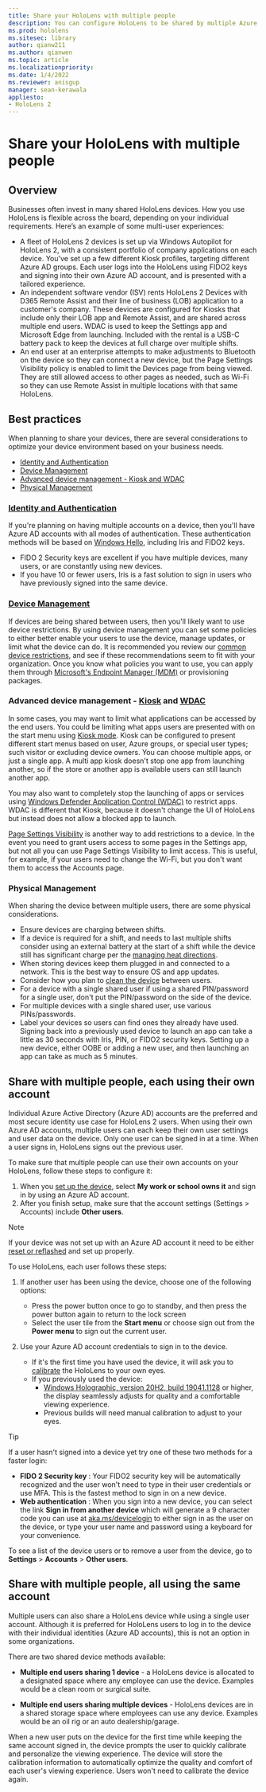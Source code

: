 ```yaml
---
title: Share your HoloLens with multiple people
description: You can configure HoloLens to be shared by multiple Azure Active Directory accounts, or by multiple users that use a single account.
ms.prod: hololens
ms.sitesec: library
author: qianw211
ms.author: qianwen
ms.topic: article
ms.localizationpriority:
ms.date: 1/4/2022
ms.reviewer: anisgup
manager: sean-kerawala
appliesto:
- HoloLens 2
---
```


# Share your HoloLens with multiple people

## Overview

Businesses often invest in many shared HoloLens devices. How you use HoloLens is flexible across the board, depending on your individual requirements. Here’s an example of some multi-user experiences:

- A fleet of HoloLens 2 devices is set up via Windows Autopilot for HoloLens 2, with a consistent portfolio of company applications on each device. You've set up a few different Kiosk profiles, targeting different Azure AD groups. Each user logs into the HoloLens using FIDO2 keys and signing into their own Azure AD account, and is presented with a tailored experience.
- An independent software vendor (ISV) rents HoloLens 2 Devices with D365 Remote Assist and their line of business (LOB) application to a customer's company. These devices are configured for Kiosks that include only their LOB app and Remote Assist, and are shared across multiple end users. WDAC is used to keep the Settings app and Microsoft Edge from launching. Included with the rental is a USB-C battery pack to keep the devices at full charge over multiple shifts.
- An end user at an enterprise attempts to make adjustments to Bluetooth on the device so they can connect a new device, but the Page Settings Visibility policy is enabled to limit the Devices page from being viewed. They are still allowed access to other pages as needed, such as Wi-Fi so they can use Remote Assist in multiple locations with that same HoloLens.

## Best practices

When planning to share your devices, there are several considerations to optimize your device environment based on your business needs.

- [Identity and Authentication](#identity-and-authentication)
- [Device Management](#device-management)
- [Advanced device management - Kiosk and WDAC](#advanced-device-management---kiosk-and-wdac)
- [Physical Management](#physical-management)

### [Identity and Authentication](hololens-identity.md)

If you're planning on having multiple accounts on a device, then you'll have Azure AD accounts with all modes of authentication. These authentication methods will be based on [Windows Hello](/windows-hardware/design/device-experiences/windows-hello), including Iris and FIDO2 keys.

- FIDO 2 Security keys are excellent if you have multiple devices, many users, or are constantly using new devices.
- If you have 10 or fewer users, Iris is a fast solution to sign in users who have previously signed into the same device.

### [Device Management](hololens-csp-policy-overview.md)

If devices are being shared between users, then you'll likely want to use device restrictions. By using device management you can set some policies to either better enable your users to use the device, manage updates, or limit what the device can do. It is recommended you review our [common device restrictions](hololens-common-device-restrictions.md), and see if these recommendations seem to fit with your organization. Once you know what policies you want to use, you can apply them through [Microsoft's Endpoint Manager (MDM)](hololens-mdm-configure.md) or provisioning packages.

### Advanced device management - [Kiosk](hololens-kiosk.md) and [WDAC](windows-defender-application-control-wdac.md)

In some cases, you may want to limit what applications can be accessed by the end users. You could be limiting what apps users are presented with on the start menu using [Kiosk mode](hololens-kiosk.md). Kiosk can be configured to present different start menus based on user, Azure groups, or special user types; such visitor or excluding device owners. You can choose multiple apps, or just a single app. A multi app kiosk doesn't stop one app from launching another, so if the store or another app is available users can still launch another app.

You may also want to completely stop the launching of apps or services using [Windows Defender Application Control (WDAC)](windows-defender-application-control-wdac.md) to restrict apps. WDAC is different that Kiosk, because it doesn't change the UI of HoloLens but instead does not allow a blocked app to launch.

[Page Settings Visibility](settings-uri-list.md) is another way to add restrictions to a device. In the event you need to grant users access to some pages in the Settings app, but not all you can use Page Settings Visibility to limit access. This is useful, for example, if your users need to change the Wi-Fi, but you don't want them to access the Accounts page.

### Physical Management

When sharing the device between multiple users, there are some physical considerations.

- Ensure devices are charging between shifts.
- If a device is required for a shift, and needs to last multiple shifts consider using an external battery at the start of a shift while the device still has significant charge per the [managing heat directions](hololens2-charging.md#managing-heat).
- When storing devices keep them plugged in and connected to a network. This is the best way to ensure OS and app updates.
- Consider how you plan to [clean the device](hololens2-maintenance.md) between users.
- For a device with a single shared user if using a shared PIN/password for a single user, don't put the PIN/password on the side of the device.
- For multiple devices with a single shared user, use various PINs/passwords.
- Label your devices so users can find ones they already have used. Signing back into a previously used device to launch an app can take a little as 30 seconds with Iris, PIN, or FIDO2 security keys. Setting up a new device, either OOBE or adding a new user, and then launching an app can take as much as 5 minutes.

## Share with multiple people, each using their own account

Individual Azure Active Directory (Azure AD) accounts are the preferred and most secure identity use case for HoloLens 2 users. When using their own Azure AD accounts, multiple users can each keep their own user settings and user data on the device. Only one user can be signed in at a time. When a user signs in, HoloLens signs out the previous user.

To make sure that multiple people can use their own accounts on your HoloLens, follow these steps to configure it:

1. When you [set up the device](hololens2-start.md), select **My work or school owns it** and sign in by using an Azure AD account.
1. After you finish setup, make sure that the account settings (Settings > Accounts) include **Other users**.

> [!NOTE]
> If your device was not set up with an Azure AD account it need to be either [reset or reflashed](hololens-recovery.md) and set up properly.

To use HoloLens, each user follows these steps:

1. If another user has been using the device, choose one of the following options:
   - Press the power button once to go to standby, and then press the power button again to return to the lock screen
   - Select the user tile from the **Start menu** or choose sign out from the **Power menu** to sign out the current user.

1. Use your Azure AD account credentials to sign in to the device.  
    - If it's the first time you have used the device, it will ask you to [calibrate](hololens-calibration.md) the HoloLens to your own eyes.
    - If you previously used the device:
        - [Windows Holographic, version 20H2, build 19041.1128](hololens-release-notes-2004.md#windows-holographic-version-20h2) or higher, the display seamlessly adjusts for quality and a comfortable viewing experience.
        - Previous builds will need manual calibration to adjust to your eyes.

> [!TIP]
> If a user hasn't signed into a device yet try one of these two methods for a faster login:
>
> - **FIDO 2 Security key** : Your FIDO2 security key will be automatically recognized and the user won't need to type in their user credentials or use MFA. This is the fastest method to sign in on a new device.
> - **Web authentication** : When you sign into a new device, you can select the link **Sign in from another device** which will generate a 9 character code you can use at [aka.ms/devicelogin](https://login.microsoftonline.com/common/oauth2/deviceauth) to either sign in as the user on the device, or type your user name and password using a keyboard for your convenience.

To see a list of the device users or to remove a user from the device, go to **Settings** > **Accounts** > **Other users**.

## Share with multiple people, all using the same account

Multiple users can also share a HoloLens device while using a single user account. Although it is preferred for HoloLens users to log in to the device with their individual identities (Azure AD accounts), this is not an option in some organizations.

There are two shared device methods available:

- **Multiple end users sharing 1 device** - a HoloLens device is allocated to a designated space where any employee can use the device. Examples would be a clean room or surgical suite.

- **Multiple end users sharing multiple devices** - HoloLens devices are in a shared storage space where employees can use any device. Examples would be an oil rig or an auto dealership/garage.

When a new user puts on the device for the first time while keeping the same account signed in, the device prompts the user to quickly calibrate and personalize the viewing experience. The device will store the calibration information to automatically optimize the quality and comfort of each user's viewing experience. Users won't need to calibrate the device again.
